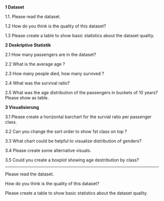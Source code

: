 **1 Dataset**

1.1. Please read the dataset.

1.2 How do you think is the quality of this dataset?

1.3 Please create a table to show basic statistics about the dataset quality.


**2 Deskriptive Statistik**

2.1 How many passengers are in the dataset?

2.2 What is the average age ?

2.3 How many people died, how many survived ?

2.4 What was the survival ratio?

2.5 What was the age distribution of the passengers in buckets of 10 years? Please show as table.


**3 Visualisierung**

3.1 Please create a horizontal barchart for the survial ratio per passenger class.

3.2 Can you change the sort order to show 1st class on top ?

3.3 What chart could be helpful to visualize distribution of genders?

3.4 Please create some alternative visuals.

3.5 Could you create a boxplot showing age destribution by class? 










----
Please read the dataset.

How do you think is the quality of this dataset?

Please create a table to show basic statistics about the dataset quality.